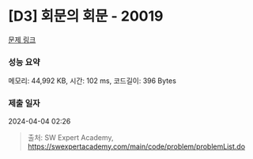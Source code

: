 # [D3] 회문의 회문 - 20019 

[문제 링크](https://swexpertacademy.com/main/code/problem/problemDetail.do?contestProbId=AY2hjCWKbykDFATh) 

### 성능 요약

메모리: 44,992 KB, 시간: 102 ms, 코드길이: 396 Bytes

### 제출 일자

2024-04-04 02:26



> 출처: SW Expert Academy, https://swexpertacademy.com/main/code/problem/problemList.do